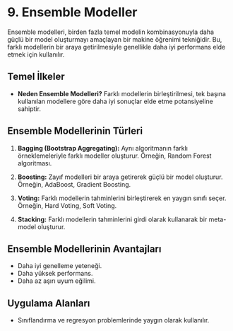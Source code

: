 # 9. Ensemble Modeller

Ensemble modelleri, birden fazla temel modelin kombinasyonuyla daha güçlü bir model oluşturmayı amaçlayan bir makine öğrenimi tekniğidir. Bu, farklı modellerin bir araya getirilmesiyle genellikle daha iyi performans elde etmek için kullanılır.

## Temel İlkeler

- **Neden Ensemble Modelleri?** Farklı modellerin birleştirilmesi, tek başına kullanılan modellere göre daha iyi sonuçlar elde etme potansiyeline sahiptir.

## Ensemble Modellerinin Türleri

1. **Bagging (Bootstrap Aggregating):** Aynı algoritmanın farklı örneklemeleriyle farklı modeller oluşturur. Örneğin, Random Forest algoritması.

2. **Boosting:** Zayıf modelleri bir araya getirerek güçlü bir model oluşturur. Örneğin, AdaBoost, Gradient Boosting.

3. **Voting:** Farklı modellerin tahminlerini birleştirerek en yaygın sınıfı seçer. Örneğin, Hard Voting, Soft Voting.

4. **Stacking:** Farklı modellerin tahminlerini girdi olarak kullanarak bir meta-model oluşturur.

## Ensemble Modellerinin Avantajları

- Daha iyi genelleme yeteneği.
- Daha yüksek performans.
- Daha az aşırı uyum eğilimi.

## Uygulama Alanları

- Sınıflandırma ve regresyon problemlerinde yaygın olarak kullanılır.